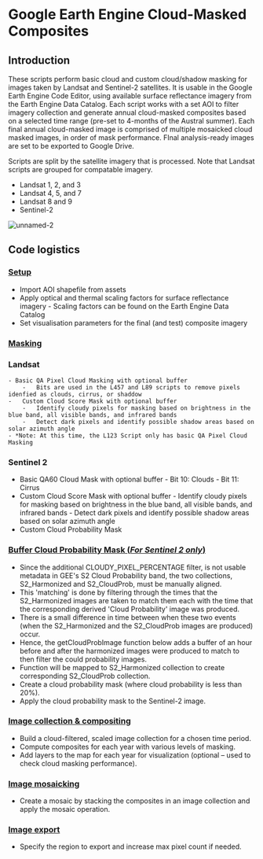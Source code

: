 # Google Earth Engine Cloud-Masked Composites

## **Introduction** 

These scripts perform basic cloud and custom cloud/shadow masking for images taken by Landsat and Sentinel-2 satellites. It is usable in the Google Earth Engine Code Editor, using available surface reflectance imagery from the Earth Engine Data Catalog. Each script works with a set AOI to filter imagery collection and generate annual cloud-masked composites based on a selected time range (pre-set to 4-months of the Austral summer). Each final annual cloud-masked image is comprised of multiple mosaicked cloud masked images, in order of mask performance. FInal analysis-ready images are set to be exported to Google Drive.

Scripts are split by the satellite imagery that is processed. Note that Landsat scripts are grouped for compatable imagery.
 - Landsat 1, 2, and 3
 - Landsat 4, 5, and 7
 - Landsat 8 and 9
 - Sentinel-2

![unnamed-2](https://github.com/user-attachments/assets/649afda4-e1e3-4e33-8f01-412fcc052173)



## **Code logistics**

### <ins> Setup </ins>	
  -	Import AOI shapefile from assets	
  -	Apply optical and thermal scaling factors for surface reflectance imagery
         -	Scaling factors can be found on the Earth Engine Data Catalog  	  
  -	Set visualisation parameters for the final (and test) composite imagery

### <ins> Masking </ins>	
### Landsat
    - Basic QA Pixel Cloud Masking with optional buffer
        -	Bits are used in the L457 and L89 scripts to remove pixels idenfied as clouds, cirrus, or shaddow
    -	Custom Cloud Score Mask with optional buffer
        -	Identify cloudy pixels for masking based on brightness in the blue band, all visible bands, and infrared bands
        -	Detect dark pixels and identify possible shadow areas based on solar azimuth angle 
    - *Note: At this time, the L123 Script only has basic QA Pixel Cloud Masking
### Sentinel 2
  - Basic QA60 Cloud Mask with optional buffer
        -	Bit 10: Clouds
        -	Bit 11: Cirrus
  -	Custom Cloud Score Mask with optional buffer
        -	Identify cloudy pixels for masking based on brightness in the blue band, all visible bands, and infrared bands
        -	Detect dark pixels and identify possible shadow areas based on solar azimuth angle 
  -	Custom Cloud Probability Mask

### <ins> Buffer Cloud Probability Mask (_For Sentinel 2 only_) </ins>	
  -	Since the additional CLOUDY_PIXEL_PERCENTAGE filter, is not usable metadata in GEE's S2 Cloud Probability band, the two collections, S2_Harmonized and S2_CloudProb, must be manually aligned.
  -	This 'matching' is done by filtering through the times that the S2_Harmonized images are taken to match them each with the time that the corresponding derived 'Cloud Probability' image was produced.
  -	There is a small difference in time between when these two events (when the S2_Harmonized and the S2_CloudProb images are produced) occur.
  -	Hence, the getCloudProbImage function below adds a buffer of an hour before and after the harmonized images were produced to match to then filter the could probability images.
  -	Function will be mapped to S2_Harmonized collection to create corresponding S2_CloudProb collection. 
  -	Create a cloud probability mask (where cloud probability is less than 20%).
  -	Apply the cloud probability mask to the Sentinel-2 image.

### <ins> Image collection & compositing </ins>	
  -	Build a cloud-filtered, scaled image collection for a chosen time period. 
  -	Compute composites for each year with various levels of masking. 
  -	Add layers to the map for each year for visualization (optional – used to check cloud masking performance).

### <ins> Image mosaicking </ins>	
  -	Create a mosaic by stacking the composites in an image collection and apply the mosaic operation. 

### <ins> Image export </ins>	
  -	Specify the region to export and increase max pixel count if needed. 
